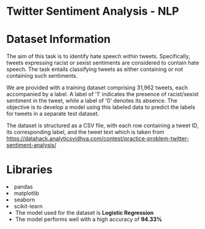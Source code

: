 # Twitter Sentiment Analysis - NLP

# Dataset Information

The aim of this task is to identify hate speech within tweets. Specifically, tweets expressing racist or sexist sentiments are considered to contain hate speech. The task entails classifying tweets as either containing or not containing such sentiments.

We are provided with a training dataset comprising 31,962 tweets, each accompanied by a label. A label of '1' indicates the presence of racist/sexist sentiment in the tweet, while a label of '0' denotes its absence. 
The objective is to develop a model using this labeled data to predict the labels for tweets in a separate test dataset.

The dataset is structured as a CSV file, with each row containing a tweet ID, its corresponding label, and the tweet text which is taken from https://datahack.analyticsvidhya.com/contest/practice-problem-twitter-sentiment-analysis/

# Libraries

<li>pandas
<li>matplotlib
<li>seaborn
<li>scikit-learn

- The model used for the dataset is **Logistic Regression** 
- The model performs well with a high accuracy of **94.33%**